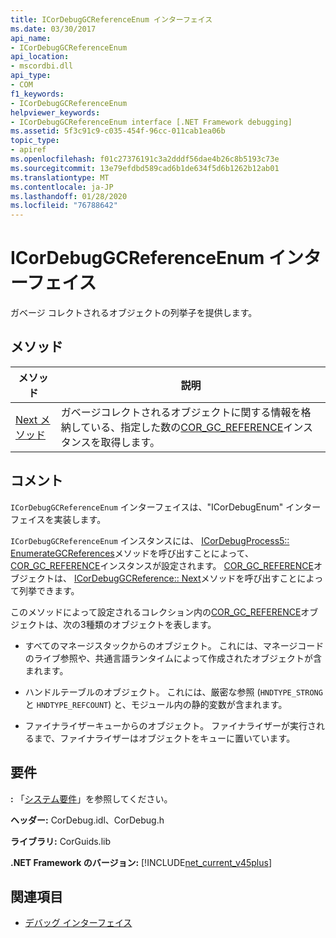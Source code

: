 ```yaml
---
title: ICorDebugGCReferenceEnum インターフェイス
ms.date: 03/30/2017
api_name:
- ICorDebugGCReferenceEnum
api_location:
- mscordbi.dll
api_type:
- COM
f1_keywords:
- ICorDebugGCReferenceEnum
helpviewer_keywords:
- ICorDebugGCReferenceEnum interface [.NET Framework debugging]
ms.assetid: 5f3c91c9-c035-454f-96cc-011cab1ea06b
topic_type:
- apiref
ms.openlocfilehash: f01c27376191c3a2dddf56dae4b26c8b5193c73e
ms.sourcegitcommit: 13e79efdbd589cad6b1de634f5d6b1262b12ab01
ms.translationtype: MT
ms.contentlocale: ja-JP
ms.lasthandoff: 01/28/2020
ms.locfileid: "76788642"
---
```

# <a name="icordebuggcreferenceenum-interface"></a>ICorDebugGCReferenceEnum インターフェイス
ガベージ コレクトされるオブジェクトの列挙子を提供します。  
  
## <a name="methods"></a>メソッド  
  
|メソッド|説明|  
|------------|-----------------|  
|[Next メソッド](icordebuggcreferenceenum-next-method.md)|ガベージコレクトされるオブジェクトに関する情報を格納している、指定した数の[COR_GC_REFERENCE](cor-gc-reference-structure.md)インスタンスを取得します。|  
  
## <a name="remarks"></a>コメント  
 `ICorDebugGCReferenceEnum` インターフェイスは、"ICorDebugEnum" インターフェイスを実装します。  
  
 `ICorDebugGCReferenceEnum` インスタンスには、 [ICorDebugProcess5:: EnumerateGCReferences](icordebugprocess5-enumerategcreferences-method.md)メソッドを呼び出すことによって、 [COR_GC_REFERENCE](cor-gc-reference-structure.md)インスタンスが設定されます。 [COR_GC_REFERENCE](cor-gc-reference-structure.md)オブジェクトは、 [ICorDebugGCReference:: Next](icordebuggcreferenceenum-next-method.md)メソッドを呼び出すことによって列挙できます。  
  
 このメソッドによって設定されるコレクション内の[COR_GC_REFERENCE](cor-gc-reference-structure.md)オブジェクトは、次の3種類のオブジェクトを表します。  
  
- すべてのマネージスタックからのオブジェクト。 これには、マネージコードのライブ参照や、共通言語ランタイムによって作成されたオブジェクトが含まれます。  
  
- ハンドルテーブルのオブジェクト。 これには、厳密な参照 (`HNDTYPE_STRONG` と `HNDTYPE_REFCOUNT`) と、モジュール内の静的変数が含まれます。  
  
- ファイナライザーキューからのオブジェクト。 ファイナライザーが実行されるまで、ファイナライザーはオブジェクトをキューに置いています。  
  
## <a name="requirements"></a>要件  
 **:** 「[システム要件](../../../../docs/framework/get-started/system-requirements.md)」を参照してください。  
  
 **ヘッダー:** CorDebug.idl、CorDebug.h  
  
 **ライブラリ:** CorGuids.lib  
  
 **.NET Framework のバージョン:** [!INCLUDE[net_current_v45plus](../../../../includes/net-current-v45plus-md.md)]  
  
## <a name="see-also"></a>関連項目

- [デバッグ インターフェイス](debugging-interfaces.md)
